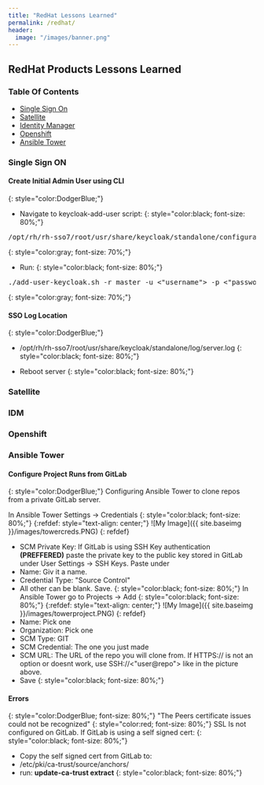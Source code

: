 ```yaml
---
title: "RedHat Lessons Learned"
permalink: /redhat/
header:
  image: "/images/banner.png"
---
```

## RedHat Products Lessons Learned

### Table Of Contents
* <a href="#SSO"> Single Sign On </a>
* <a href="#Satellite"> Satellite </a>
* <a href="#IDM"> Identity Manager </a>
* <a href="#Openshift"> Openshift </a>
* <a href="#AnsibleTower"> Ansible Tower </a>

<h3 id="SSO">Single Sign ON</h3>
<h4> Create Initial Admin User using CLI </h4>
{: style="color:DodgerBlue;"}

* Navigate to keycloak-add-user script:
{: style="color:black; font-size: 80%;"}
<pre>
/opt/rh/rh-sso7/root/usr/share/keycloak/standalone/configuration/keycloak-add-user.sh
</pre>
{: style="color:gray; font-size: 70%;"}

* Run:
{: style="color:black; font-size: 80%;"}

<pre>
./add-user-keycloak.sh -r master -u <"username"> -p <"password">
</pre>
{: style="color:gray; font-size: 70%;"}

<h4>SSO Log Location</h4>
{: style="color:DodgerBlue;"}

* /opt/rh/rh-sso7/root/usr/share/keycloak/standalone/log/server.log
{: style="color:black; font-size: 80%;"}

* Reboot server
{: style="color:black; font-size: 80%;"}

<h3 id="Satellite">Satellite</h3>

<h3 id="IDM">IDM</h3>

<h3 id="Openshift">Openshift</h3>

<h3 id="AnsibleTower">Ansible Tower</h3>
<h4>Configure Project Runs from GitLab</h4>
{: style="color:DodgerBlue;"}
Configuring Ansible Tower to clone repos from a private GitLab server.

In Ansible Tower Settings -> Credentials
{: style="color:black; font-size: 80%;"}
{:refdef: style="text-align: center;"}
![My Image]({{ site.baseimg }}/images/towercreds.PNG)
{: refdef}
* SCM Private Key: If GitLab is using SSH Key authentication <b>(PREFFERED)</b> paste the private key to the public key stored in GitLab under User Settings -> SSH Keys. Paste under 
* Name: Giv it a name.
* Credential Type: "Source Control"
* All other can be blank. Save.
{: style="color:black; font-size: 80%;"}
In Ansible Tower go to Projects -> Add
{: style="color:black; font-size: 80%;"}
{:refdef: style="text-align: center;"}
![My Image]({{ site.baseimg }}/images/towerproject.PNG)
{: refdef}
* Name: Pick one
* Organization: Pick one
* SCM Type: GIT
* SCM Credential: The one you just made
* SCM URL: The URL of the repo you will clone from. If HTTPS:// is not an option or doesnt work, use SSH://<"user@repo"> like in the picture above.
* Save
{: style="color:black; font-size: 80%;"}
<h4>Errors</h4>
{: style="color:DodgerBlue; font-size: 80%;"} 
"The Peers certificate issues could not be recognized"
{: style="color:red; font-size: 80%;"}
SSL Is not configured on GitLab. If GitLab is using a self signed cert:
{: style="color:black; font-size: 80%;"}

* Copy the self signed cert from GitLab to:
* /etc/pki/ca-trust/source/anchors/
* run: <b>update-ca-trust extract</b>
{: style="color:black; font-size: 80%;"}

